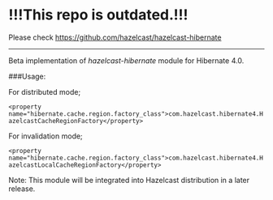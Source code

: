 !!!This repo is outdated.!!!
======================
Please check https://github.com/hazelcast/hazelcast-hibernate

---------------------------

Beta implementation of *hazelcast-hibernate* module for Hibernate 4.0.

###Usage:

For distributed mode;

`<property name="hibernate.cache.region.factory_class">com.hazelcast.hibernate4.HazelcastCacheRegionFactory</property>`


For invalidation mode;

`<property name="hibernate.cache.region.factory_class">com.hazelcast.hibernate4.HazelcastLocalCacheRegionFactory</property>`


Note: This module will be integrated into Hazelcast distribution in a later release.
